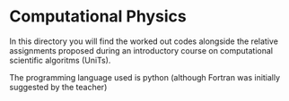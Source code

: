 # Computational Physics
In this directory you will find the worked out codes alongside the relative assignments proposed during an introductory course on computational scientific algoritms (UniTs). 

The programming language used is python (although Fortran was initially suggested by the teacher)
